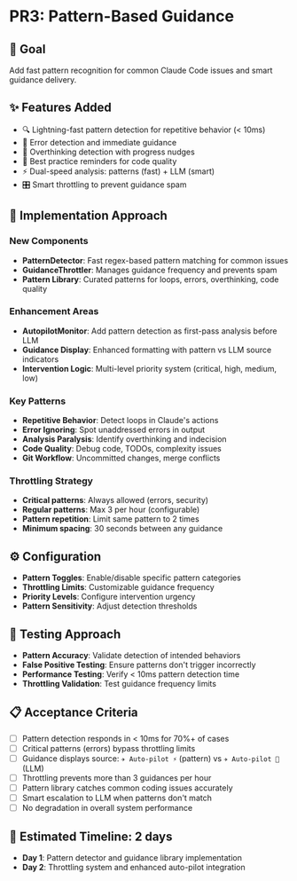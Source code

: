 # PR3: Pattern-Based Guidance

## 🎯 Goal
Add fast pattern recognition for common Claude Code issues and smart guidance delivery.

## ✨ Features Added
- 🔍 Lightning-fast pattern detection for repetitive behavior (< 10ms)
- 🚨 Error detection and immediate guidance
- 🤔 Overthinking detection with progress nudges
- 📝 Best practice reminders for code quality
- ⚡ Dual-speed analysis: patterns (fast) + LLM (smart)
- 🎛 Smart throttling to prevent guidance spam

## 📁 Implementation Approach

### New Components
- **PatternDetector**: Fast regex-based pattern matching for common issues
- **GuidanceThrottler**: Manages guidance frequency and prevents spam
- **Pattern Library**: Curated patterns for loops, errors, overthinking, code quality

### Enhancement Areas
- **AutopilotMonitor**: Add pattern detection as first-pass analysis before LLM
- **Guidance Display**: Enhanced formatting with pattern vs LLM source indicators
- **Intervention Logic**: Multi-level priority system (critical, high, medium, low)

### Key Patterns
- **Repetitive Behavior**: Detect loops in Claude's actions
- **Error Ignoring**: Spot unaddressed errors in output
- **Analysis Paralysis**: Identify overthinking and indecision
- **Code Quality**: Debug code, TODOs, complexity issues
- **Git Workflow**: Uncommitted changes, merge conflicts

### Throttling Strategy
- **Critical patterns**: Always allowed (errors, security)
- **Regular patterns**: Max 3 per hour (configurable)
- **Pattern repetition**: Limit same pattern to 2 times
- **Minimum spacing**: 30 seconds between any guidance

## ⚙️ Configuration
- **Pattern Toggles**: Enable/disable specific pattern categories
- **Throttling Limits**: Customizable guidance frequency
- **Priority Levels**: Configure intervention urgency
- **Pattern Sensitivity**: Adjust detection thresholds

## 🧪 Testing Approach
- **Pattern Accuracy**: Validate detection of intended behaviors
- **False Positive Testing**: Ensure patterns don't trigger incorrectly
- **Performance Testing**: Verify < 10ms pattern detection time
- **Throttling Validation**: Test guidance frequency limits

## 📋 Acceptance Criteria
- [ ] Pattern detection responds in < 10ms for 70%+ of cases
- [ ] Critical patterns (errors) bypass throttling limits
- [ ] Guidance displays source: `✈️ Auto-pilot ⚡` (pattern) vs `✈️ Auto-pilot 🧠` (LLM)
- [ ] Throttling prevents more than 3 guidances per hour
- [ ] Pattern library catches common coding issues accurately
- [ ] Smart escalation to LLM when patterns don't match
- [ ] No degradation in overall system performance

## 🚀 Estimated Timeline: 2 days
- **Day 1**: Pattern detector and guidance library implementation
- **Day 2**: Throttling system and enhanced auto-pilot integration
